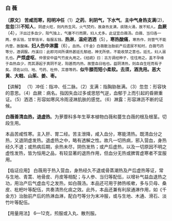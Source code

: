 ### 白  薇

**〔原文〕   苦咸而寒，阳明冲任**（1）**之药**。**利阴气，下水气**。**主中气身热支满**(2)，**忽忽**(3)**不知人**，<small>阴虚火旺，则内热生风，火气焚灼，故身热支满，痰随火涌，故不知人。</small>**血厥**（4），<small>汗出过多血少，阳气独上，气塞不行而厥，妇人尤多。此证宜白薇汤。白薇、当归各一两，参五钱，甘草钱半，每服五钱。</small>**热淋**，**温疟洒洒**（5），**寒热酸痛**，<small>寒热作，则营气不能内营，故酸痛。</small>**妇人伤中淋露**（6），<small>血热。《千金》白薇散治胎前产后遗尿不知时，白薇芍药等分，酒调服。丹溪曰：此即河间所谓热甚廷孔郁结，神无所依，不能收禁之意也。廷孔，妇人溺孔也。</small>**产烦虚呕**。<small>仲景安中益气竹皮丸用之。《经疏》曰：古方调经种子，往往用之。盖不孕缘于血热血少，而其源起于真阴不足，阳甚而内热，故营血日枯也。益阴清热，则血自生旺而有子矣。须佐以归、地、芍药、杜仲、苁蓉等药。</small>**似牛膝而短小柔软。去须，酒洗用。恶大黄、大戟、山茱、姜、枣。**

【讲解】  （1）冲任：指冲、任二脉。（2）支满：指胸胁胀满。（3）忽忽：形容快的意思。（4）血厥：病名。指因失血过多或思怒气逆，血郁于上而引起的昏厥重证。（5）洒洒：形容如寒风冷雨浸淋肌肤的感觉。（6）淋露：形容淋沥不断的证候。

**白薇善清血热，退虚热**。为萝藦科多年生草本植物白薇和蔓生白薇的根及根茎。切段生用。

本品苦咸性寒。主入肝、胃二经。苦主泄降，咸入血分，寒能清热。既清血分之热，又退阴虚发热。退虚热之中，略有透解之性。故凡一切热病，邪入营血，身热经久不退；或热病后期，余热未尽，阴伤发热；或产后虚热，以及一切原因不明之虚性发热，皆为恒用之品，有较显著的退热作用，但血分无热或脾胃虚寒者不宜服用。

【临证应用】  白薇用于热入营血，身热经久不退或骨蒸潮热及产后虚热等证，常与生地、青蒿、地骨皮、丹皮等相配；与人参、当归等配伍，以增补气益血退热之功，用治产后气虚血亏之发热，如白薇汤。本品还可用于肺热咳嗽，多与贝母、桑皮、枇杷叶等配伍，共奏清热化痰之效。此外，本品还兼有利尿通淋作用，如《千金方》治胎前产后的热淋血淋，配白芍等分为末冲服，或与生地、木通、滑石、淡竹叶等配伍。

【用量用法】  6—12克，煎服或入丸、散剂服。
